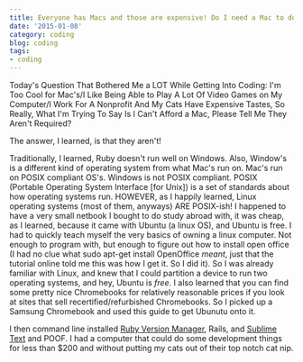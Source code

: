 ```yaml
---
title: Everyone has Macs and those are expensive! Do I need a Mac to do coding?!
date: '2015-01-08'
category: coding
blog: coding
tags:
- coding
---
```


Today's Question That Bothered Me a LOT While Getting Into Coding: I'm Too Cool for Mac's/I Like Being Able to Play A Lot Of Video Games on My Computer/I Work For A Nonprofit And My Cats Have Expensive Tastes, So Really, What I'm Trying To Say Is I Can't Afford a Mac, Please Tell Me They Aren't Required?

The answer, I learned, is that they aren't!

<!--more-->

Traditionally, I learned, Ruby doesn't run well on Windows. Also, Window's is a different kind of operating system from what Mac's run on. Mac's run on POSIX compliant OS's. Windows is not POSIX compliant. POSIX (Portable Operating System Interface [for Unix]) is a set of standards about how operating systems run. HOWEVER, as I happily learned, Linux operating systems (most of them, anyways) ARE POSIX-ish! I happened to have a very small netbook I bought to do study abroad with, it was cheap, as I learned, because it came with Ubuntu (a linux OS), and Ubuntu is free. I had to quickly teach myself the very basics of owning a linux computer. Not enough to program with, but enough to figure out how to install open office (I had no clue what sudo apt-get install OpenOffice <em>meant</em>, just that the tutorial online told me this was how I get it. So I did it). So I was already familiar with Linux, and knew that I could partition a device to run two operating systems, and hey, Ubuntu is <em>free. </em>I also learned that you can find some pretty nice Chromebooks for relatively reasonable prices if you look at sites that sell recertified/refurbished Chromebooks. So I picked up a Samsung Chromebook and used this guide to get Ubunutu onto it.

I then command line installed <a href="https://rvm.io/">Ruby Version Manager</a>, Rails, and <a href="http://www.sublimetext.com/">Sublime Text</a> and POOF. I had a computer that could do some development things for less than $200 and without putting my cats out of their top notch cat nip.
